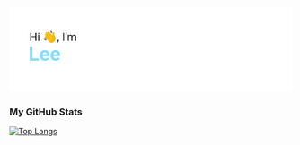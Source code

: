 ![Hi there 👋](Header.png)

### My GitHub Stats
[![Top Langs](https://github-readme-stats.vercel.app/api/top-langs/?username=mingyaulee&layout=compact)](https://github.com/anuraghazra/github-readme-stats)

